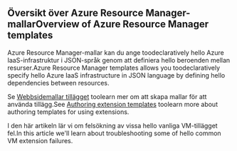 

## <a name="overview-of-azure-resource-manager-templates"></a><span data-ttu-id="2665d-101">Översikt över Azure Resource Manager-mallar</span><span class="sxs-lookup"><span data-stu-id="2665d-101">Overview of Azure Resource Manager templates</span></span>
<span data-ttu-id="2665d-102">Azure Resource Manager-mallar kan du ange toodeclaratively hello Azure IaaS-infrastruktur i JSON-språk genom att definiera hello beroenden mellan resurser.</span><span class="sxs-lookup"><span data-stu-id="2665d-102">Azure Resource Manager templates allows you toodeclaratively specify hello Azure IaaS infrastructure in JSON language by defining hello dependencies between resources.</span></span>

<span data-ttu-id="2665d-103">Se [Webbsidemallar tillägget](../articles/virtual-machines/windows/template-description.md?toc=%2fazure%2fvirtual-machines%2fwindows%2ftoc.json) toolearn mer om att skapa mallar för att använda tillägg.</span><span class="sxs-lookup"><span data-stu-id="2665d-103">See  [Authoring extension templates](../articles/virtual-machines/windows/template-description.md?toc=%2fazure%2fvirtual-machines%2fwindows%2ftoc.json) toolearn more about authoring templates for using extensions.</span></span>

<span data-ttu-id="2665d-104">I den här artikeln lär vi om felsökning av vissa hello vanliga VM-tillägget fel.</span><span class="sxs-lookup"><span data-stu-id="2665d-104">In this article we'll learn about troubleshooting some of hello common VM extension failures.</span></span>


